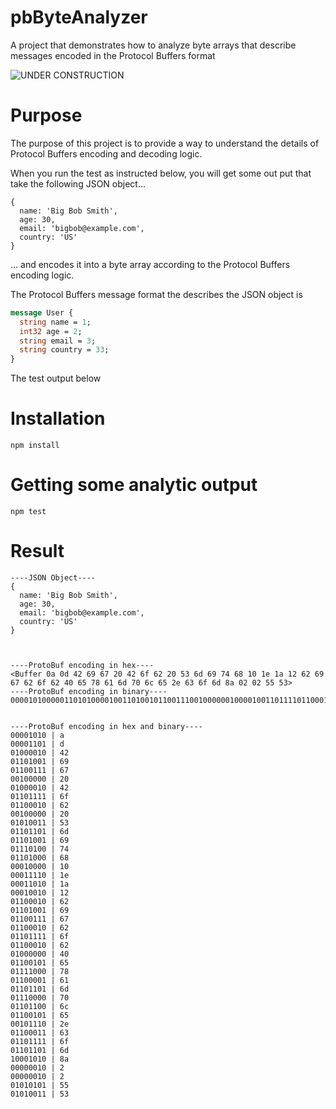 # pbByteAnalyzer
A project that demonstrates how to analyze byte arrays that describe messages encoded in the Protocol Buffers format

![UNDER CONSTRUCTION](https://toppng.com/uploads/thumbnail/under-construction-sign-11532978241z3ajcgelg4.png)

# Purpose

The purpose of this project is to provide a way to understand the details of Protocol Buffers encoding and decoding logic.

When you run the test as instructed below, you will get some out put that take the following JSON object...

```
{
  name: 'Big Bob Smith',
  age: 30,
  email: 'bigbob@example.com',
  country: 'US'
}
```

... and encodes it into a byte array according to the Protocol Buffers encoding logic.

The Protocol Buffers message format the describes the JSON object is

```protobuf
message User {
  string name = 1;
  int32 age = 2;
  string email = 3;
  string country = 33;
}
```

The test output below

# Installation

`npm install`

# Getting some analytic output

`npm test`

# Result

```
----JSON Object----
{
  name: 'Big Bob Smith',
  age: 30,
  email: 'bigbob@example.com',
  country: 'US'
}



----ProtoBuf encoding in hex----
<Buffer 0a 0d 42 69 67 20 42 6f 62 20 53 6d 69 74 68 10 1e 1a 12 62 69 67 62 6f 62 40 65 78 61 6d 70 6c 65 2e 63 6f 6d 8a 02 02 55 53>
----ProtoBuf encoding in binary----
000010100000110101000010011010010110011100100000010000100110111101100010001000000101001101101101011010010111010001101000000100000001111000011010000100100110001001101001011001110110001001101111011000100100000001100101011110000110000101101101011100000110110001100101001011100110001101101111011011011000101000000010000000100101010101010011


----ProtoBuf encoding in hex and binary----
00001010 | a
00001101 | d
01000010 | 42
01101001 | 69
01100111 | 67
00100000 | 20
01000010 | 42
01101111 | 6f
01100010 | 62
00100000 | 20
01010011 | 53
01101101 | 6d
01101001 | 69
01110100 | 74
01101000 | 68
00010000 | 10
00011110 | 1e
00011010 | 1a
00010010 | 12
01100010 | 62
01101001 | 69
01100111 | 67
01100010 | 62
01101111 | 6f
01100010 | 62
01000000 | 40
01100101 | 65
01111000 | 78
01100001 | 61
01101101 | 6d
01110000 | 70
01101100 | 6c
01100101 | 65
00101110 | 2e
01100011 | 63
01101111 | 6f
01101101 | 6d
10001010 | 8a
00000010 | 2
00000010 | 2
01010101 | 55
01010011 | 53
```



